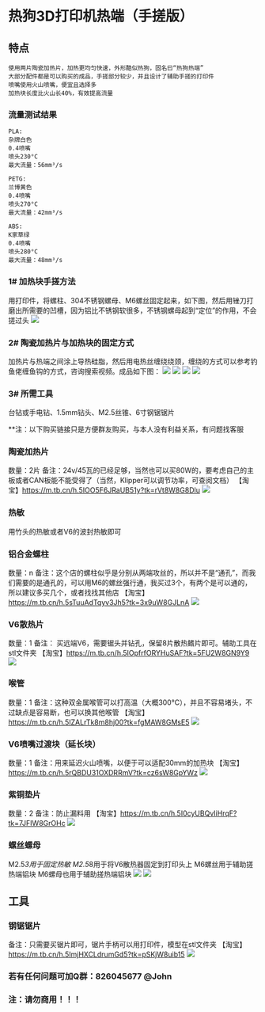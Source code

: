 # 热狗3D打印机热端（手搓版）

## 特点
```
使用两片陶瓷加热片，加热更均匀快速，外形酷似热狗，固名曰“热狗热端”
大部分配件都是可以购买的成品，手搓部分较少，并且设计了辅助手搓的打印件
喷嘴使用火山喷嘴，便宜且选择多
加热块长度比火山长40%，有效提高流量
```

### 流量测试结果
```
PLA:
杂牌白色
0.4喷嘴
喷头230°C
最大流量：56mm³/s

PETG:
兰博黄色
0.4喷嘴
喷头270°C
最大流量：42mm³/s

ABS:
K家草绿
0.4喷嘴
喷头280°C
最大流量：48mm³/s
```


### 1# 加热块手搓方法
用打印件，将螺柱、304不锈钢螺母、M6螺丝固定起来，如下图，然后用锉刀打磨出所需要的凹槽，因为铝比不锈钢软很多，不锈钢螺母起到“定位”的作用，不会搓过头
![](/res/fuzhucuo.jpg "")

### 2# 陶瓷加热片与加热块的固定方式
加热片与热端之间涂上导热硅脂，然后用电热丝缠绕绕颈，缠绕的方式可以参考钓鱼佬缠鱼钩的方式，咨询搜索视频。成品如下图：
![](/res/WechatIMG493.jpeg "")
![](/res/WechatIMG494.jpeg "")
![](/res/reduan_chengp.jpeg "")
![](/res/reduan_dayj.jpeg "")

### 3# 所需工具
台钻或手电钻、1.5mm钻头、M2.5丝锥、6寸钢锯锯片

**注：以下购买链接只是方便群友购买，与本人没有利益关系，有问题找客服

### 陶瓷加热片
数量：2片
备注：24v/45瓦的已经足够，当然也可以买80W的，要考虑自己的主板或者CAN板能不能受得了（当然，Klipper可以调节功率，可查阅文档）
【淘宝】https://m.tb.cn/h.5IOO5F6JRaUB51y?tk=rVt8W8G8Dlu
![](/res/jiarep.png "")

### 热敏
用竹头的热敏或者V6的波封热敏即可

### 铝合金螺柱
数量：n
备注：这个店的螺柱似乎是分别从两端攻丝的，所以并不是“通孔”，而我们需要的是通孔的，可以用M6的螺丝强行通，我买过3个，有两个是可以通的，所以建议多买几个，或者找找其他店
【淘宝】https://m.tb.cn/h.5sTuuAdTqyv3Jh5?tk=3x9uW8GJLnA
![](/res/M6_12mm.png "")

### V6散热片
数量：1
备注： 买远端V6，需要锯头并钻孔，保留8片散热鳍片即可。辅助工具在stl文件夹
【淘宝】https://m.tb.cn/h.5IOpfrfORYHuSAF?tk=5FU2W8GN9Y9
![](/res/E3D-V6.png "")

### 喉管
数量：1
备注：这种双金属喉管可以打高温（大概300°C），并且不容易堵头，不过缺点是容易断，也可以换其他喉管
【淘宝】https://m.tb.cn/h.5IZALrTk8m8hj00?tk=fgMAW8GMsE5
![](/res/Houguan.png "")

### V6喷嘴过渡块（延长块）
数量：1
备注：用来延迟火山喷嘴，以便于可以适配30mm的加热块
【淘宝】https://m.tb.cn/h.5rQBDU31OXDRRmV?tk=cz6sW8GpYWz
![](/res/Guodukuai.png "")

### 紫铜垫片
数量：2
备注：防止漏料用
【淘宝】https://m.tb.cn/h.5I0cyUBQvIiHrqF?tk=7JFIW8GrOHc
![](/res/M351.0.png "")

### 螺丝螺母
M2.5*3用于固定热敏
M2.5*8用于将V6散热器固定到打印头上
M6螺丝用于辅助搓热端铝块
M6螺母也用于辅助搓热端铝块
![](/res/M6_luosi.png "")
![](/res/M6_luomu.png "")

## 工具
### 钢锯锯片
备注：只需要买锯片即可，锯片手柄可以用打印件，模型在stl文件夹
【淘宝】https://m.tb.cn/h.5ImjHXCLdrumGd5?tk=pSKjW8uib15 
![](/res/jupian.jpg "")

### 若有任何问题可加Q群：826045677  @John
### 注：请勿商用！！！